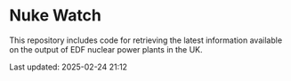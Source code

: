 # Nuke Watch

This repository includes code for retrieving the latest information available on the output of EDF nuclear power plants in the UK.

Last updated: 2025-02-24 21:12